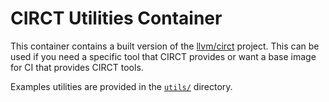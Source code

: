 # CIRCT Utilities Container

This container contains a built version of the [llvm/circt](https://github.com/llvm/circt) project.
This can be used if you need a specific tool that CIRCT provides or want a base image for CI that provides CIRCT tools.

Examples utilities are provided in the [`utils/`](utils) directory.
